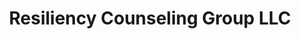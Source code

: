 ---
title: Resiliency Counseling Group LLC
bg_image: /assets/images/hero-image.webp
section: hero
weight: 1 
---